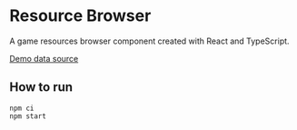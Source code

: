 # Resource Browser

A game resources browser component created with React and TypeScript.

[Demo data source](https://raw.githubusercontent.com/alexgavrushenko/lootbox/master/generated.log)

## How to run

```
npm ci
npm start
```
